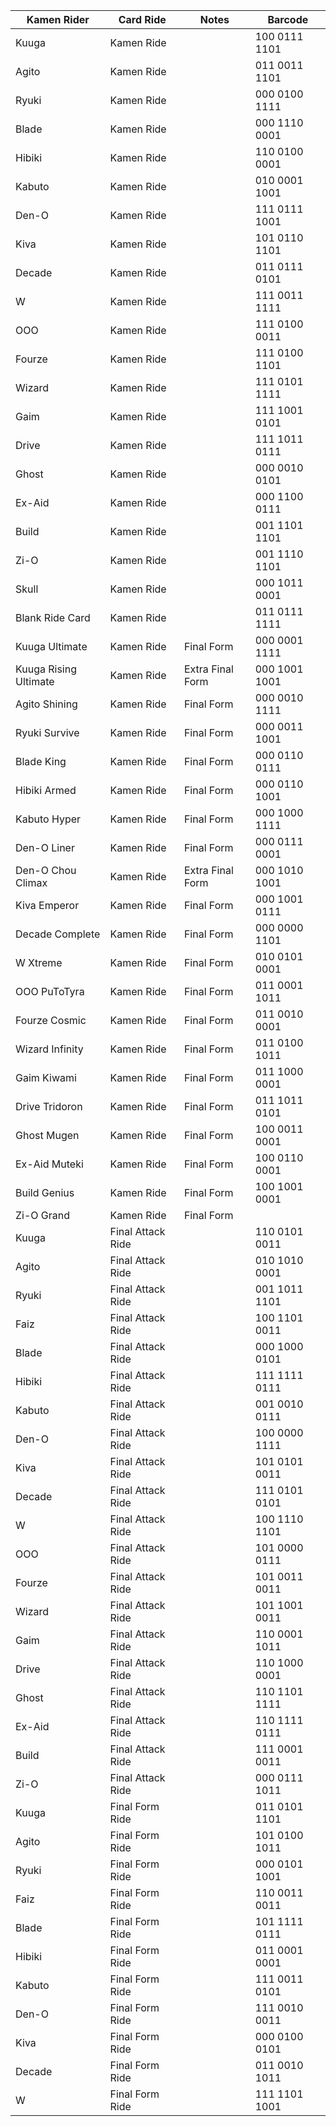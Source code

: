 
|Kamen Rider|Card Ride|Notes|Barcode|
|-----------|---------|-----|-------|
|Kuuga|Kamen Ride||100 0111 1101|
|Agito|Kamen Ride||011 0011 1101|
|Ryuki|Kamen Ride||000 0100 1111|
|Blade|Kamen Ride||000 1110 0001|			
|Hibiki|Kamen Ride||110 0100 0001|
|Kabuto|Kamen Ride||010 0001 1001|
|Den-O|Kamen Ride||111 0111 1001|
|Kiva|Kamen Ride||101 0110 1101|
|Decade|Kamen Ride||011 0111 0101|
|W|Kamen Ride||111 0011 1111|
|OOO|Kamen Ride||111 0100 0011|
|Fourze|Kamen Ride||111 0100 1101|
|Wizard|Kamen Ride||111 0101 1111|
|Gaim|Kamen Ride||111 1001 0101|
|Drive|Kamen Ride||111 1011 0111|
|Ghost|Kamen Ride||000 0010 0101|
|Ex-Aid|Kamen Ride||000 1100 0111|
|Build|Kamen Ride||001 1101 1101|
|Zi-O|Kamen Ride||001 1110 1101|
|Skull|Kamen Ride||000 1011 0001|
|Blank Ride Card|Kamen Ride||011 0111 1111|
|Kuuga Ultimate|Kamen Ride|Final Form|000 0001 1111|
|Kuuga Rising Ultimate|Kamen Ride|Extra Final Form|000 1001 1001|
|Agito Shining|Kamen Ride|Final Form|000 0010 1111|
|Ryuki Survive|Kamen Ride|Final Form|000 0011 1001|
|Blade King|Kamen Ride|Final Form|000 0110 0111|
|Hibiki Armed|Kamen Ride|Final Form|000 0110 1001|
|Kabuto Hyper|Kamen Ride|Final Form|000 1000 1111|
|Den-O Liner|Kamen Ride|Final Form|000 0111 0001|
|Den-O Chou Climax|Kamen Ride|Extra Final Form|000 1010 1001|
|Kiva Emperor|Kamen Ride|Final Form|000 1001 0111|
|Decade Complete|Kamen Ride|Final Form|000 0000 1101|
|W Xtreme|Kamen Ride|Final Form|010 0101 0001|
|OOO PuToTyra|Kamen Ride|Final Form|011 0001 1011|
|Fourze Cosmic|Kamen Ride|Final Form|011 0010 0001|
|Wizard Infinity|Kamen Ride|Final Form|011 0100 1011|
|Gaim Kiwami|Kamen Ride|Final Form|011 1000 0001|
|Drive Tridoron|Kamen Ride|Final Form|011 1011 0101|
|Ghost Mugen|Kamen Ride|Final Form|100 0011 0001|
|Ex-Aid Muteki|Kamen Ride|Final Form|100 0110 0001|
|Build Genius|Kamen Ride|Final Form|100 1001 0001|
|Zi-O Grand|Kamen Ride|Final Form||
|Kuuga|Final Attack Ride||110 0101 0011|
|Agito|Final Attack Ride||010 1010 0001|
|Ryuki|Final Attack Ride||001 1011 1101|
|Faiz	|Final Attack Ride||100 1101 0011|
|Blade|Final Attack Ride||000 1000 0101|
|Hibiki|Final Attack Ride||111 1111 0111|
|Kabuto|Final Attack Ride||001 0010 0111|
|Den-O|Final Attack Ride||100 0000 1111|
|Kiva|Final Attack Ride||101 0101 0011|
|Decade|Final Attack Ride||111 0101 0101|
|W|Final Attack Ride||100 1110 1101|
|OOO|Final Attack Ride||101 0000 0111|
|Fourze|Final Attack Ride||101 0011 0011|
|Wizard|Final Attack Ride||101 1001 0011|
|Gaim|Final Attack Ride||110 0001 1011|
|Drive|Final Attack Ride||110 1000 0001|
|Ghost|Final Attack Ride||110 1101 1111|
|Ex-Aid|Final Attack Ride||110 1111 0111|
|Build|Final Attack Ride||111 0001 0011|
|Zi-O|Final Attack Ride||000 0111 1011|
|Kuuga|Final Form Ride||011 0101 1101|
|Agito|Final Form Ride||101 0100 1011|
|Ryuki|Final Form Ride||000 0101 1001|
|Faiz|Final Form Ride||110 0011 0011|
|Blade|Final Form Ride||101 1111 0111|
|Hibiki|Final Form Ride||011 0001 0001|
|Kabuto|Final Form Ride||111 0011 0101|
|Den-O|Final Form Ride||111 0010 0011|
|Kiva|Final Form Ride||000 0100 0101|
|Decade|Final Form Ride||011 0010 1011|
|W|Final Form Ride||111 1101 1001|

